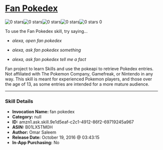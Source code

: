 # [Fan Pokedex](http://alexa.amazon.com/#skills/amzn1.ask.skill.9e1d5eaf-c2c1-4912-86f2-69719245a967)
![0 stars](../../images/ic_star_border_black_18dp_1x.png)![0 stars](../../images/ic_star_border_black_18dp_1x.png)![0 stars](../../images/ic_star_border_black_18dp_1x.png)![0 stars](../../images/ic_star_border_black_18dp_1x.png)![0 stars](../../images/ic_star_border_black_18dp_1x.png) 0

To use the Fan Pokedex skill, try saying...

* *alexa, open fan pokedex*

* *alexa, ask fan pokedex something*

* *alexa, ask fan pokedex tell me a fact*

Fan project to learn Skills and use the pokeapi to retrieve Pokedex entries. Not affiliated with The Pokemon Company, Gamefreak, or Nintendo in any way. This skill is meant for experienced Pokemon players, and those over the age of 13, as some entries are intended for a more mature audience.

***

### Skill Details

* **Invocation Name:** fan pokedex
* **Category:** null
* **ID:** amzn1.ask.skill.9e1d5eaf-c2c1-4912-86f2-69719245a967
* **ASIN:** B01LX5TM0H
* **Author:** Omar Saleem
* **Release Date:** October 19, 2016 @ 03:43:15
* **In-App Purchasing:** No
